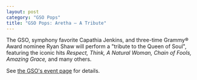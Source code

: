 ```yaml
---
layout: post
category: "GSO Pops"
title: "GSO Pops: Aretha — A Tribute"
---
```


The GSO, symphony favorite Capathia Jenkins, and three-time Grammy® Award nominee Ryan Shaw will perform a "tribute to the Queen of Soul", featuring the iconic hits _Respect,_ _Think,_ _A Natural Woman,_ _Chain of Fools,_ _Amazing Grace,_ and many others.

See [the GSO's event page](https://greensborosymphony.org/event/aretha-a-tribute/) for details.
